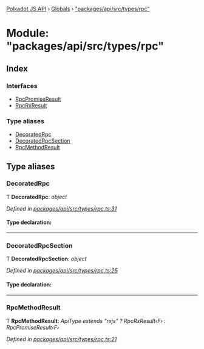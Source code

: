 [Polkadot JS API](../README.md) › [Globals](../globals.md) › ["packages/api/src/types/rpc"](_packages_api_src_types_rpc_.md)

# Module: "packages/api/src/types/rpc"

## Index

### Interfaces

* [RpcPromiseResult](../interfaces/_packages_api_src_types_rpc_.rpcpromiseresult.md)
* [RpcRxResult](../interfaces/_packages_api_src_types_rpc_.rpcrxresult.md)

### Type aliases

* [DecoratedRpc](_packages_api_src_types_rpc_.md#decoratedrpc)
* [DecoratedRpcSection](_packages_api_src_types_rpc_.md#decoratedrpcsection)
* [RpcMethodResult](_packages_api_src_types_rpc_.md#rpcmethodresult)

## Type aliases

###  DecoratedRpc

Ƭ **DecoratedRpc**: *object*

*Defined in [packages/api/src/types/rpc.ts:31](https://github.com/polkadot-js/api/blob/e88ebf7b2e/packages/api/src/types/rpc.ts#L31)*

#### Type declaration:

___

###  DecoratedRpcSection

Ƭ **DecoratedRpcSection**: *object*

*Defined in [packages/api/src/types/rpc.ts:25](https://github.com/polkadot-js/api/blob/e88ebf7b2e/packages/api/src/types/rpc.ts#L25)*

#### Type declaration:

___

###  RpcMethodResult

Ƭ **RpcMethodResult**: *ApiType extends "rxjs" ? RpcRxResult‹F› : RpcPromiseResult‹F›*

*Defined in [packages/api/src/types/rpc.ts:21](https://github.com/polkadot-js/api/blob/e88ebf7b2e/packages/api/src/types/rpc.ts#L21)*
